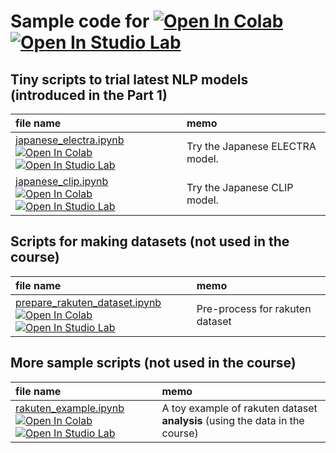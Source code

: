 # Sample code for [![Open In Colab](https://colab.research.google.com/assets/colab-badge.svg)](https://colab.research.google.com/) [![Open In Studio Lab](https://studiolab.sagemaker.aws/studiolab.svg)](https://studiolab.sagemaker.aws/)


## Tiny scripts to trial latest NLP models (introduced in the Part 1)

| file name | memo |
| :--- | :--- |
| [japanese_electra.ipynb](https://github.com/haradatm/lecture/blob/master/gssm-202207/05-colab/lecture/japanese_electra.ipynb) <br> [![Open In Colab](https://colab.research.google.com/assets/colab-badge.svg)](https://colab.research.google.com/github/haradatm/lecture/blob/master/gssm-202207/05-colab/preparlecturee_datasets/japanese_electra.ipynb) [![Open In Studio Lab](https://studiolab.sagemaker.aws/studiolab.svg)](https://studiolab.sagemaker.aws/import/github/haradatm/lecture/blob/master/gssm-202207/05-colab/lecture/japanese_electra.ipynb) | Try the Japanese ELECTRA model. |
| [japanese_clip.ipynb](https://github.com/haradatm/lecture/blob/master/gssm-202207/05-colab/lecture/japanese_clip.ipynb) <br> [![Open In Colab](https://colab.research.google.com/assets/colab-badge.svg)](https://colab.research.google.com/github/haradatm/lecture/blob/master/gssm-202207/05-colab/preparlecturee_datasets/japanese_clip.ipynb) [![Open In Studio Lab](https://studiolab.sagemaker.aws/studiolab.svg)](https://studiolab.sagemaker.aws/import/github/haradatm/lecture/blob/master/gssm-202207/05-colab/lecture/japanese_clip.ipynb) | Try the Japanese CLIP model. |

## Scripts for making datasets (not used in the course)

| file name | memo |
| :--- | :--- |
| [prepare_rakuten_dataset.ipynb](https://github.com/haradatm/lecture/blob/master/gssm-202207/05-colab/prepare_datasets/prepare_rakuten_dataset.ipynb) <br> [![Open In Colab](https://colab.research.google.com/assets/colab-badge.svg)](https://colab.research.google.com/github/haradatm/lecture/blob/master/gssm-202207/05-colab/prepare_datasets/prepare_rakuten_dataset.ipynb) [![Open In Studio Lab](https://studiolab.sagemaker.aws/studiolab.svg)](https://studiolab.sagemaker.aws/import/github/haradatm/lecture/blob/master/gssm-202207/05-colab/prepare_datasets/prepare_rakuten_dataset.ipynb) | Pre-process for rakuten dataset |


## More sample scripts (not used in the course)

| file name | memo |
| :--- | :--- |
| [rakuten_example.ipynb](https://github.com/haradatm/lecture/blob/master/gssm-202207/05-colab/fetch_and_analysis/rakuten_example.ipynb) <br> [![Open In Colab](https://colab.research.google.com/assets/colab-badge.svg)](https://colab.research.google.com/github/haradatm/lecture/blob/master/gssm-202207/05-colab/fetch_and_analysis/rakuten_example.ipynb) [![Open In Studio Lab](https://studiolab.sagemaker.aws/studiolab.svg)](https://studiolab.sagemaker.aws/import/github/haradatm/lecture/blob/master/gssm-202207/05-colab/fetch_and_analysis/rakuten_example.ipynb) | A toy example of rakuten dataset **analysis** (using the data in the course) |
